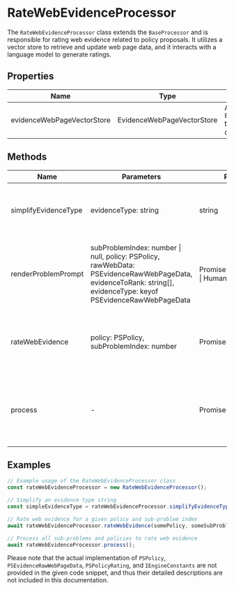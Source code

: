 # RateWebEvidenceProcessor

The `RateWebEvidenceProcessor` class extends the `BaseProcessor` and is responsible for rating web evidence related to policy proposals. It utilizes a vector store to retrieve and update web page data, and it interacts with a language model to generate ratings.

## Properties

| Name                           | Type                                      | Description                                                                 |
|--------------------------------|-------------------------------------------|-----------------------------------------------------------------------------|
| evidenceWebPageVectorStore     | EvidenceWebPageVectorStore                | An instance of `EvidenceWebPageVectorStore` to manage web page vector data. |

## Methods

| Name                    | Parameters                                                                 | Return Type | Description                                                                                   |
|-------------------------|----------------------------------------------------------------------------|-------------|-----------------------------------------------------------------------------------------------|
| simplifyEvidenceType    | evidenceType: string                                                       | string      | Simplifies the evidence type string by removing certain substrings.                           |
| renderProblemPrompt     | subProblemIndex: number \| null, policy: PSPolicy, rawWebData: PSEvidenceRawWebPageData, evidenceToRank: string[], evidenceType: keyof PSEvidenceRawWebPageData | Promise<SystemMessage[] \| HumanMessage[]> | Prepares the problem prompt for the language model to generate ratings.                       |
| rateWebEvidence         | policy: PSPolicy, subProblemIndex: number                                  | Promise<void> | Rates web evidence for a given policy and sub-problem index.                                  |
| process                 | -                                                                          | Promise<void> | Orchestrates the process of rating web evidence for all sub-problems and policies.           |

## Examples

```typescript
// Example usage of the RateWebEvidenceProcessor class
const rateWebEvidenceProcessor = new RateWebEvidenceProcessor();

// Simplify an evidence type string
const simpleEvidenceType = rateWebEvidenceProcessor.simplifyEvidenceType('allPossibleIdentifiedInTextContextEvidence');

// Rate web evidence for a given policy and sub-problem index
await rateWebEvidenceProcessor.rateWebEvidence(somePolicy, someSubProblemIndex);

// Process all sub-problems and policies to rate web evidence
await rateWebEvidenceProcessor.process();
```

Please note that the actual implementation of `PSPolicy`, `PSEvidenceRawWebPageData`, `PSPolicyRating`, and `IEngineConstants` are not provided in the given code snippet, and thus their detailed descriptions are not included in this documentation.